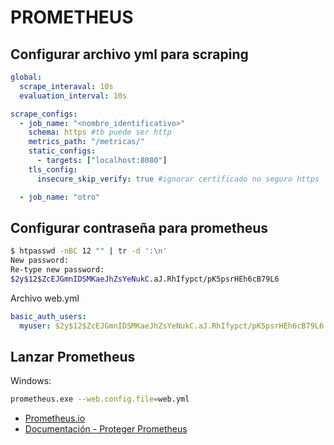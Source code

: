 # PROMETHEUS

## Configurar archivo yml para scraping

```yml
global:
  scrape_interaval: 10s
  evaluation_interval: 10s

scrape_configs:
  - job_name: "<nombre_identificativo>"
    schema: https #tb puede ser http
    metrics_path: "/metricas/"
    static_configs:
      - targets: ["localhost:8080"]
    tls_config:
      insecure_skip_verify: true #ignorar certificado no seguro https

  - job_name: "otro"
```

## Configurar contraseña para prometheus

```bash
$ htpasswd -nBC 12 "" | tr -d ':\n'
New password:
Re-type new password:
$2y$12$ZcEJGmnIDSMKaeJhZsYeNukC.aJ.RhIfypct/pK5psrHEh6cB79L6
```

Archivo web.yml

```yml
basic_auth_users:
  myuser: $2y$12$ZcEJGmnIDSMKaeJhZsYeNukC.aJ.RhIfypct/pK5psrHEh6cB79L6
```

## Lanzar Prometheus

Windows:

```bash
prometheus.exe --web.config.file=web.yml
```

- [Prometheus.io](https://prometheus.io/)
- [Documentación - Proteger Prometheus](https://jfrog.com/blog/dont-let-prometheus-steal-your-fire/)
